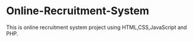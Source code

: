 # Online-Recruitment-System

This is online recruitment system project using HTML,CSS,JavaScript and PHP.
